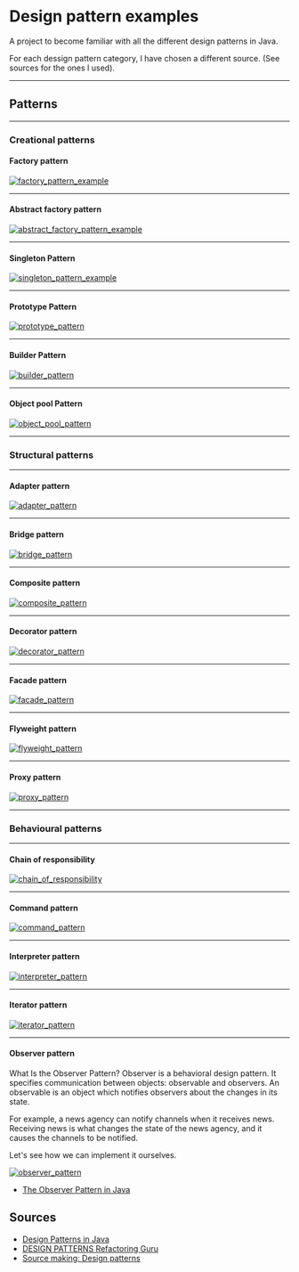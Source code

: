 # Design pattern examples
A project to become familiar with all the different design patterns in Java.

For each dessign pattern category, I have chosen a different source. (See sources for the ones I used).  

---
## Patterns

---
### Creational patterns
#### Factory pattern
[![factory_pattern_example](design_pattern_images/factory_pattern_example.png)](https://www.javatpoint.com/factory-method-design-pattern)

---
#### Abstract factory pattern
[![abstract_factory_pattern_example](design_pattern_images/abstract_factory_pattern_example.png)](https://www.javatpoint.com/abstract-factory-pattern)

---
#### Singleton Pattern
[![singleton_pattern_example](design_pattern_images/singleton_pattern_example.png)](https://www.javatpoint.com/singleton-design-pattern-in-java)

---
#### Prototype Pattern
[![prototype_pattern](design_pattern_images/prototype_pattern.png)](https://www.javatpoint.com/prototype-design-pattern)

---
#### Builder Pattern
[![builder_pattern](design_pattern_images/builder_pattern.png)](https://www.javatpoint.com/builder-design-pattern)

---
#### Object pool Pattern
[![object_pool_pattern](design_pattern_images/object_pool_pattern.png)](https://www.javatpoint.com/object-pool-pattern)

---
### Structural patterns

---
#### Adapter pattern
[![adapter_pattern](design_pattern_images/adapter_pattern.png)](https://refactoring.guru/design-patterns/adapter)

---
#### Bridge pattern
[![bridge_pattern](design_pattern_images/bridge_pattern.png)](https://refactoring.guru/design-patterns/bridge)

---
#### Composite pattern
[![composite_pattern](design_pattern_images/composite_pattern.png)](https://refactoring.guru/design-patterns/composite)

---
#### Decorator pattern
[![decorator_pattern](design_pattern_images/decorator_pattern.png)](https://refactoring.guru/design-patterns/decorator)

---
#### Facade pattern
[![facade_pattern](design_pattern_images/facade_pattern.png)](https://refactoring.guru/design-patterns/facade)

---
#### Flyweight pattern
[![flyweight_pattern](design_pattern_images/flyweight_pattern.png)](https://refactoring.guru/design-patterns/flyweight)

---
#### Proxy pattern
[![proxy_pattern](design_pattern_images/proxy_pattern.png)](https://refactoring.guru/design-patterns/proxy)

---
### Behavioural patterns

---
#### Chain of responsibility
[![chain_of_responsibility](design_pattern_images/chain_of_responsibility.png)](https://refactoring.guru/design-patterns/chain-of-responsibility)

---
#### Command pattern
[![command_pattern](design_pattern_images/command_pattern.png)](https://refactoring.guru/design-patterns/command)

---
#### Interpreter pattern
[![interpreter_pattern](design_pattern_images/interpreter_pattern.png)](https://sourcemaking.com/design_patterns/interpreter)

---
#### Iterator pattern
[![iterator_pattern](design_pattern_images/iterator_pattern.png)](https://refactoring.guru/design-patterns/iterator)


---
#### Observer pattern
What Is the Observer Pattern?
Observer is a behavioral design pattern. It specifies communication between objects: observable and observers. An observable is an object which notifies observers about the changes in its state.

For example, a news agency can notify channels when it receives news. Receiving news is what changes the state of the news agency, and it causes the channels to be notified.

Let's see how we can implement it ourselves.

[![observer_pattern](design_pattern_images/observer_pattern.png)](https://refactoring.guru/design-patterns/observer)
- [The Observer Pattern in Java](https://www.baeldung.com/java-observer-pattern)

## Sources
- [Design Patterns in Java](https://www.javatpoint.com/design-patterns-in-java)
- [DESIGN PATTERNS Refactoring Guru](https://refactoring.guru/design-patterns)
- [Source making: Design patterns](https://sourcemaking.com/design_patterns/behavioral_patterns)
